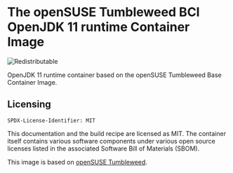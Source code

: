 # The openSUSE Tumbleweed BCI OpenJDK 11 runtime Container Image
![Redistributable](https://img.shields.io/badge/Redistributable-Yes-green)


OpenJDK 11 runtime container based on the openSUSE Tumbleweed Base Container Image.

## Licensing

`SPDX-License-Identifier: MIT`

This documentation and the build recipe are licensed as MIT.
The container itself contains various software components under various open source licenses listed in the associated
Software Bill of Materials (SBOM).

This image is based on [openSUSE Tumbleweed](https://get.opensuse.org/tumbleweed/).
